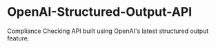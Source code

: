 # OpenAI-Structured-Output-API
Compliance Checking API built using OpenAI's latest structured output feature.
